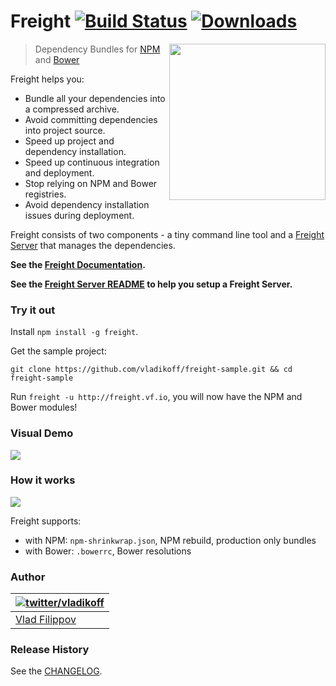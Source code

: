# Freight [![Build Status][travis-image]][travis-url] [![Downloads][downloads-image]][npm-url]

<img align="right" src="http://v14d.com/freight/freight-logo.png" height="250" />

> Dependency Bundles for [NPM](https://www.npmjs.org/) and [Bower](http://bower.io/)

Freight helps you:
* Bundle all your dependencies into a compressed archive.
* Avoid committing dependencies into project source.
* Speed up project and dependency installation.
* Speed up continuous integration and deployment.
* Stop relying on NPM and Bower registries.
* Avoid dependency installation issues during deployment.

Freight consists of two components - a tiny command line tool
 and a [Freight Server](https://github.com/vladikoff/freight-server) that manages the dependencies.

__See the [Freight Documentation](docs/cli.md).__
 
__See the [Freight Server README](https://github.com/vladikoff/freight-server) to help you setup a Freight Server.__

### Try it out

Install `npm install -g freight`.

Get the sample project:

`git clone https://github.com/vladikoff/freight-sample.git && cd freight-sample`

Run `freight -u http://freight.vf.io`, you will now have the NPM and Bower modules!


### Visual Demo

![](http://v14d.com/freight/demo.gif)

### How it works

![](http://v14d.com/freight/how-it-works-outline.png)

Freight supports:
* with NPM: `npm-shrinkwrap.json`, NPM rebuild, production only bundles
* with Bower: `.bowerrc`, Bower resolutions

### Author

| [![twitter/vladikoff](https://avatars3.githubusercontent.com/u/128755?s=70)](https://twitter.com/vladikoff "Follow @vladikoff on Twitter") |
|---|
| [Vlad Filippov](http://vf.io/) |


### Release History
See the [CHANGELOG](CHANGELOG).

[downloads-image]: http://img.shields.io/npm/dm/freight.svg
[npm-url]: https://npmjs.org/package/freight
[npm-image]: http://img.shields.io/npm/v/freight.svg

[travis-url]: https://travis-ci.org/vladikoff/freight
[travis-image]: https://travis-ci.org/vladikoff/freight.svg?branch=master
